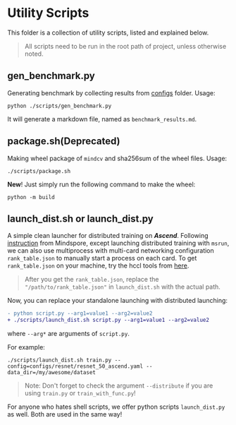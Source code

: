 # Utility Scripts

This folder is a collection of utility scripts, listed and explained below.

> All scripts need to be run in the root path of project, unless otherwise noted.

## gen_benchmark.py

Generating benchmark by collecting results from [configs](../configs) folder. Usage:

```shell
python ./scripts/gen_benchmark.py
```

It will generate a markdown file, named as `benchmark_results.md`.

## package.sh(Deprecated)

Making wheel package of `mindcv` and sha256sum of the wheel files. Usage:

```shell
./scripts/package.sh
```

**New**! Just simply run the following command to make the wheel:

```shell
python -m build
```

## launch_dist.sh or launch_dist.py

A simple clean launcher for distributed training on **_Ascend_**.
Following [instruction](https://www.mindspore.cn/tutorials/experts/zh-CN/r2.1/parallel/startup_method.html) from Mindspore,
except launching distributed training with `msrun`, we can also use multiprocess
with multi-card networking configuration `rank_table.json` to manually start a process on each card.
To get `rank_table.json` on your machine, try the hccl tools from [here](https://gitee.com/mindspore/models/tree/master/utils/hccl_tools).

> After you get the `rank_table.json`, replace the `"/path/to/rank_table.json"` in `launch_dist.sh` with the actual path.

Now, you can replace your standalone launching with distributed launching:

```diff
- python script.py --arg1=value1 --arg2=value2
+ ./scripts/launch_dist.sh script.py --arg1=value1 --arg2=value2
```

where `--arg*` are arguments of `script.py`.

For example:

```shell
./scripts/launch_dist.sh train.py --config=configs/resnet/resnet_50_ascend.yaml --data_dir=/my/awesome/dataset
```

> Note: Don't forget to check the argument `--distribute` if you are using `train.py` or `train_with_func.py`!

For anyone who hates shell scripts, we offer python scripts `launch_dist.py` as well. Both are used in the same way!
